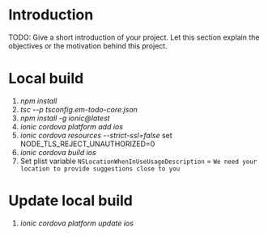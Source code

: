 # Introduction 
TODO: Give a short introduction of your project. Let this section explain the objectives or the motivation behind this project. 

# Local build
1. *npm install*
2. *tsc --p tsconfig.em-todo-core.json*
3. *npm install -g ionic@latest*
4. *ionic cordova platform add ios*
5. *ionic cordova resources --strict-ssl=false* set NODE_TLS_REJECT_UNAUTHORIZED=0
6. *ionic cordova build ios*
7. Set plist variable `NSLocationWhenInUseUsageDescription` = `We need your location to provide suggestions close to you`

# Update local build
1. *ionic cordova platform update ios*